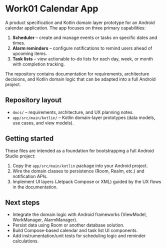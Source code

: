 # Work01 Calendar App

A product specification and Kotlin domain layer prototype for an Android calendar application. The app focuses on three primary capabilities:

1. **Scheduler** – create and manage events or tasks on specific dates and times.
2. **Alarm reminders** – configure notifications to remind users ahead of upcoming items.
3. **Task lists** – view actionable to-do lists for each day, week, or month with completion tracking.

The repository contains documentation for requirements, architecture decisions, and Kotlin domain logic that can be adapted into a full Android project.

## Repository layout

- `docs/` – requirements, architecture, and UX planning notes.
- `app/src/main/kotlin/` – Kotlin domain-layer prototypes (data models, use cases, and view models).

## Getting started

These files are intended as a foundation for bootstrapping a full Android Studio project:

1. Copy the `app/src/main/kotlin` package into your Android project.
2. Wire the domain classes to persistence (Room, Realm, etc.) and notification APIs.
3. Implement UI layers (Jetpack Compose or XML) guided by the UX flows in the documentation.

## Next steps

- Integrate the domain logic with Android frameworks (ViewModel, WorkManager, AlarmManager).
- Persist data using Room or another database solution.
- Build Compose-based calendar and task list UI components.
- Add instrumentation/unit tests for scheduling logic and reminder calculations.
